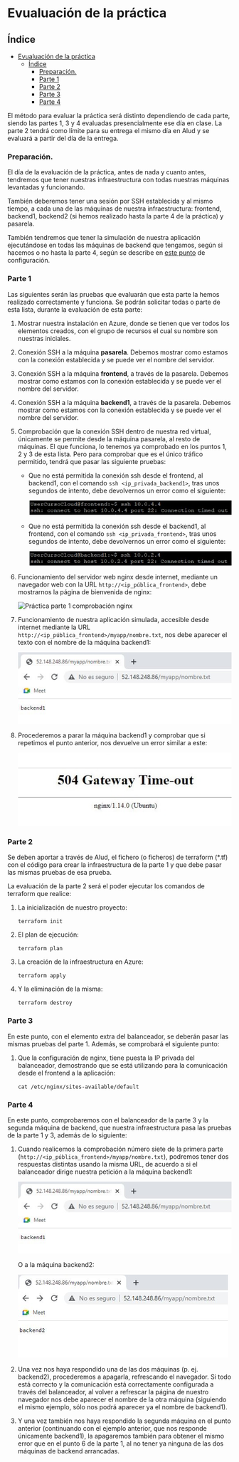 # Evualuación de la práctica

## Índice
- [Evualuación de la práctica](#evualuación-de-la-práctica)
  - [Índice](#índice)
    - [Preparación.](#preparación)
    - [Parte 1](#parte-1)
    - [Parte 2](#parte-2)
    - [Parte 3](#parte-3)
    - [Parte 4](#parte-4)

El método para evaluar la práctica será distinto dependiendo de cada parte, siendo las partes 1, 3 y 4 evaluadas presencialmente ese día en clase. La parte 2 tendrá como límite para su entrega el mismo día en Alud y se evaluará a partir del día de la entrega.

### Preparación.

El día de la evaluación de la práctica, antes de nada y cuanto antes, tendremos que tener nuestras infraestructura con todas nuestras máquinas levantadas y funcionando.

También deberemos tener una sesión por SSH establecida y al mismo tiempo, a cada una de las máquinas de nuestra infraestructura: frontend, backend1, backend2 (si hemos realizado hasta la parte 4 de la práctica) y pasarela.

También tendremos que tener la simulación de nuestra aplicación ejecutándose en todas las máquinas de backend que tengamos, según si hacemos o no hasta la parte 4, según se describe en [este punto](Configuración.md#servidor-de-backend-nuestra-app-backend) de configuración.

### Parte 1

Las siguientes serán las pruebas que evaluarán que esta parte la hemos realizado correctamente y funciona. Se podrán solicitar todas o parte de esta lista, durante la evaluación de esta parte:

1. Mostrar nuestra instalación en Azure, donde se tienen que ver todos los elementos creados, con el grupo de recursos el cual su nombre son nuestras iniciales.
2. Conexión SSH a la máquina **pasarela**. Debemos mostrar como estamos con la conexión establecida y se puede ver el nombre del servidor.
3. Conexión SSH a la máquina **frontend**, a través de la pasarela. Debemos mostrar como estamos con la conexión establecida y se puede ver el nombre del servidor.
4. Conexión SSH a la máquina **backend1**, a través de la pasarela. Debemos mostrar como estamos con la conexión establecida y se puede ver el nombre del servidor.
5. Comprobación que la conexión SSH dentro de nuestra red virtual, únicamente se permite desde la máquina pasarela, al resto de máquinas. El que funciona, lo tenemos ya comprobado en los puntos 1, 2 y 3 de esta lista. Pero para comprobar que es el único tráfico permitido, tendrá que pasar las siguiente pruebas:

     - Que no está permitida la conexión ssh desde el frontend, al backend1, con el comando `ssh <ip_privada_backend1>`, tras unos segundos de intento, debe devolvernos un error como el siguiente:

        ![Práctica parte 1 ssh frontend backend1](./Images/Practica_ssh_frontend_backend.jpg "Práctica parte 1 ssh frontend backend1")

     - Que no está permitida la conexión ssh desde el backend1, al frontend, con el comando `ssh <ip_privada_frontend>`, tras unos segundos de intento, debe devolvernos un error como el siguiente:

        ![Práctica parte 1 ssh backend1 frontend](./Images/Practica_ssh_backend_frontend.jpg "Práctica parte 1 ssh backend1 frontend")
6. Funcionamiento del servidor web nginx desde internet, mediante un navegador web con la URL `http://<ip_pública_frontend>`, debe mostrarnos la página de bienvenida de nginx:
  
    ![Práctica parte 1 comprobación nginx](./Ejercicio%201/images/Ejercicio1_nginx.jpg "Práctica parte 1 comprobación nginx")

7. Funcionamiento de nuestra aplicación simulada, accesible desde internet mediante la URL `http://<ip_pública_frontend>/myapp/nombre.txt`, nos debe aparecer el texto con el nombre de la máquina backend1:

    ![Práctica parte 1 comprobación backend1](./Images/Practica_http_backend1.jpg "Práctica parte 1 comprobación backend1")

8. Procederemos a parar la máquina backend1 y comprobar que si repetimos el punto anterior, nos devuelve un error similar a este:

    ![Práctica parte 1 error nginx](./Images/Practica_nginx_error.jpg "Práctica parte 1 error nginx")



### Parte 2

Se deben aportar a través de Alud, el fichero (o ficheros) de terraform (*.tf) con el código para crear la infraestructura de la parte 1 y que debe pasar las mismas pruebas de esa prueba.

La evaluación de la parte 2 será el poder ejecutar los comandos de terraform que realice:

1. La inicialización de nuestro proyecto:

    ```
    terraform init
    ```

2. El plan de ejecución:

    ```
    terraform plan
    ```

3. La creación de la infraestructura en Azure:

    ```
    terraform apply
    ```

4. Y la eliminación de la misma:

    ```
    terraform destroy
    ```

### Parte 3

En este punto, con el elemento extra del balanceador, se deberán pasar las mismas pruebas del parte 1. Además, se comprobará el siguiente punto:

1. Que la configuración de nginx, tiene puesta la IP privada del balanceador, demostrando que se está utilizando para la comunicación desde el frontend a la aplicación:

    ```
    cat /etc/nginx/sites-available/default
    ```

### Parte 4

En este punto, comprobaremos con el balanceador de la parte 3 y la segunda máquina de backend, que nuestra infraestructura pasa las pruebas de la parte 1 y 3, además de lo siguiente:

1. Cuando realicemos la comprobación número siete de la primera parte (`http://<ip_pública_frontend>/myapp/nombre.txt`), podremos tener dos respuestas distintas usando la misma URL, de acuerdo a si el balanceador dirige nuestra petición a la máquina backend1:

    ![Práctica parte 4 comprobación backend1](./Images/Practica_http_backend1.jpg "Práctica parte 1 comprobación backend1")

    O a la máquina backend2:

    ![Práctica parte 4 comprobación backend2](./Images/Practica_http_backend2.jpg "Práctica parte 4 comprobación backend2")

2. Una vez nos haya respondido una de las dos máquinas (p. ej. backend2), procederemos a apagarla, refrescando el navegador. Si todo está correcto y la comunicación está correctamente configurada a través del balanceador, al volver a refrescar la página de nuestro navegador nos debe aparecer el nombre de la otra máquina (siguiendo el mismo ejemplo, sólo nos podrá aparecer ya el nombre de backend1).
3. Y una vez también nos haya respondido la segunda máquina en el punto anterior (continuando con el ejemplo anterior, que nos responde únicamente backend1), la apagaremos también para obtener el mismo error que en el punto 6 de la parte 1, al no tener ya ninguna de las dos máquinas de backend arrancadas.
